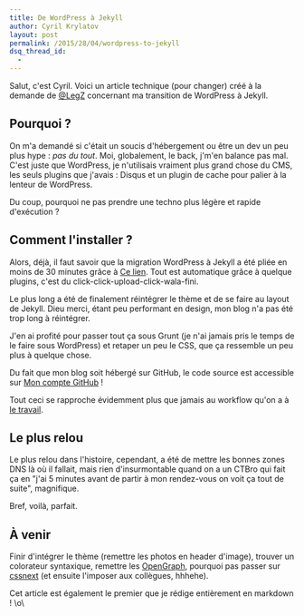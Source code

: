 ```yaml
---
title: De WordPress à Jekyll
author: Cyril Krylatov
layout: post
permalink: /2015/28/04/wordpress-to-jekyll
dsq_thread_id:
  - 
---
```


Salut, c'est Cyril. Voici un article technique (pour changer) créé à la demande de [@LegZ](https://twitter.com/LegZ/status/589863615597039616) concernant ma transition de WordPress à Jekyll.

<!--more-->

## Pourquoi ?

On m'a demandé si c'était un soucis d'hébergement ou être un dev un peu plus hype : *pas du tout*. Moi, globalement, le back, j'm'en balance pas mal.
C'est juste que WordPress, je n'utilisais vraiment plus grand chose du CMS, les seuls plugins que j'avais : Disqus et un plugin de cache pour palier à la lenteur de WordPress.

Du coup, pourquoi ne pas prendre une techno plus légère et rapide d'exécution ?

## Comment l'installer ?

Alors, déjà, il faut savoir que la migration WordPress à Jekyll a été pliée en moins de 30 minutes grâce à [Ce lien](http://www.girliemac.com/blog/2013/12/27/wordpress-to-jekyll/). Tout est automatique grâce à quelque plugins, c'est du click-click-upload-click-wala-fini.

Le plus long a été de finalement réintégrer le thème et de se faire au layout de Jekyll. Dieu merci, étant peu performant en design, mon blog n'a pas été trop long à réintégrer.

J'en ai profité pour passer tout ça sous Grunt (je n'ai jamais pris le temps de le faire sous WordPress) et retaper un peu le CSS, que ça ressemble un peu plus à quelque chose.

Du fait que mon blog soit hébergé sur GitHub, le code source est accessible sur [Mon compte GitHub](https://github.com/DaPo/blog.cyrilou.me) !

Tout ceci se rapproche évidemment plus que jamais au workflow qu'on a à [le travail](http://www.ouichelorraine.com/).

## Le plus relou

Le plus relou dans l'histoire, cependant, a été de mettre les bonnes zones DNS là où il fallait, mais rien d'insurmontable quand on a un CTBro qui fait ça en "j'ai 5 minutes avant de partir à mon rendez-vous on voit ça tout de suite", magnifique.

Bref, voilà, parfait.

## À venir

Finir d'intégrer le thème (remettre les photos en header d'image), trouver un colorateur syntaxique, remettre les [OpenGraph](http://ogp.me/),  pourquoi pas passer sur [cssnext](https://cssnext.github.io/) (et ensuite l'imposer aux collègues, hhhehe).

Cet article est également le premier que je rédige entièrement en markdown ! \o\